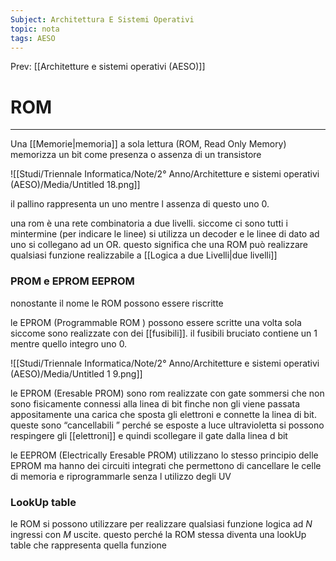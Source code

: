 ```yaml
---
Subject: Architettura E Sistemi Operativi
topic: nota
tags: AESO
---
```


Prev: [[Architetture e sistemi operativi (AESO)]]

# ROM
---
Una [[Memorie|memoria]] a sola lettura (ROM, Read Only Memory) memorizza un bit come presenza o assenza di un transistore

![[Studi/Triennale Informatica/Note/2° Anno/Architetture e sistemi operativi (AESO)/Media/Untitled 18.png]]

il pallino rappresenta un uno mentre l assenza di questo uno 0.

una rom è una rete combinatoria a due livelli. siccome ci sono tutti i mintermine (per indicare le linee) si utilizza un decoder e le linee di dato ad uno si collegano ad un OR. questo significa che una ROM può realizzare qualsiasi funzione realizzabile a [[Logica a due Livelli|due livelli]]


### PROM e EPROM EEPROM

nonostante il nome le ROM possono essere riscritte

le  EPROM (Programmable ROM ) possono essere scritte una volta sola siccome sono realizzate con dei [[fusibili]]. il fusibili bruciato contiene un 1 mentre quello integro uno 0.

![[Studi/Triennale Informatica/Note/2° Anno/Architetture e sistemi operativi (AESO)/Media/Untitled 1 9.png]]

le EPROM (Eresable PROM) sono  rom realizzate con gate sommersi che non sono fisicamente connessi alla linea di bit finche non gli viene passata appositamente una carica che sposta gli elettroni e connette la linea di bit. queste sono “cancellabili ” perché se esposte a luce ultravioletta si possono respingere gli [[elettroni]] e quindi scollegare il gate dalla linea d bit

le EEPROM (Electrically Eresable PROM) utilizzano lo stesso principio delle EPROM ma hanno dei circuiti integrati che permettono di cancellare le celle di memoria e riprogrammarle senza l utilizzo degli UV

### LookUp table
le ROM si possono utilizzare per realizzare qualsiasi funzione logica ad $N$ ingressi con $M$ uscite. questo perché la ROM stessa diventa una lookUp table che rappresenta quella funzione

